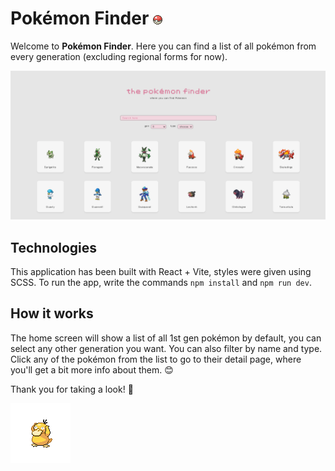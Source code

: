 # Pokémon Finder ![Pokéball icon](/public/pokeball.png)

Welcome to **Pokémon Finder**. Here you can find a list of all pokémon from every generation (excluding regional forms for now).

![Screenshot of the application](/public/screenshot.png)

## Technologies

This application has been built with React + Vite, styles were given using SCSS. To run the app, write the commands `npm install` and `npm run dev`.

## How it works
The home screen will show a list of all 1st gen pokémon by default, you can select any other generation you want. You can also filter by name and type. Click any of the pokémon from the list to go to their detail page, where you'll get a bit more info about them. 😊

Thank you for taking a look! :white_heart:

![Psyduck gif](/public/psyduck.png)